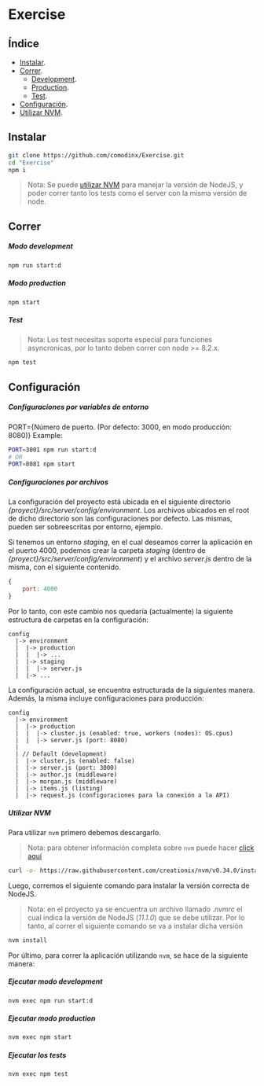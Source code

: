 Exercise
========

Índice
------

* [Instalar][instalar].
* [Correr][correr].
    + [Development][correr_development].
    + [Production][correr_production].
    + [Test][correr_tests].
* [Configuración][configuracion].
* [Utilizar NVM][utilizar_nvm].

Instalar
--------

```sh
git clone https://github.com/comodinx/Exercise.git
cd "Exercise"
npm i
```

> Nota: Se puede [utilizar NVM][utilizar_nvm] para manejar la versión de NodeJS, y poder correr tanto los tests como el server con la misma versión de node.

Correr
------

##### Modo *development*

```sh
npm run start:d
```

##### Modo *production*

```sh
npm start
```

##### Test

> Nota: Los test necesitas soporte especial para funciones asyncronicas, por lo tanto deben correr con node >= 8.2.x.

```sh
npm test
```

Configuración
-------------

##### Configuraciones por variables de entorno

PORT={Número de puerto. (Por defecto: 3000, en modo producción: 8080)}
Example:
```sh
PORT=3001 npm run start:d
# OR
PORT=8081 npm start
```

##### Configuraciones por archivos

La configuración del proyecto está ubicada en el siguiente directorio *_{proyect}/src/server/config/environment_*.
Los archivos ubicados en el root de dicho directorio son las configuraciones por defecto. Las mismas, pueden ser sobreescritas por entorno, ejemplo.

Si tenemos un entorno *staging*, en el cual deseamos correr la aplicación en el puerto 4000, podemos crear la carpeta *staging* (dentro de *_{proyect}/src/server/config/environment_*) y el archivo *server.js* dentro de la misma, con el siguiente contenido.

```javascript
{
    port: 4000
}
```

Por lo tanto, con este cambio nos quedaría (actualmente) la siguiente estructura de carpetas en la configuración:

```
config
  |-> environment
  |  |-> production
  |  |  |-> ...
  |  |-> staging
  |  |  |-> server.js
  |  |-> ...

```

La configuración actual, se encuentra estructurada de la siguientes manera. Además, la misma incluye configuraciones para producción:

```
config
  |-> environment
  |  |-> production
  |  |  |-> cluster.js (enabled: true, workers (nodes): OS.cpus)
  |  |  |-> server.js (port: 8080)
  |
  | // Default (development)
  |  |-> cluster.js (enabled: false)
  |  |-> server.js (port: 3000)
  |  |-> author.js (middleware)
  |  |-> morgan.js (middleware)
  |  |-> items.js (listing)
  |  |-> request.js (configuraciones para la conexión a la API)
```

##### Utilizar NVM

Para utilizar `nvm` primero debemos descargarlo.
> Nota: para obtener información completa sobre `nvm` puede hacer [click aquí][nvm_site]

```sh
curl -o- https://raw.githubusercontent.com/creationix/nvm/v0.34.0/install.sh | bash
```

Luego, corremos el siguiente comando para instalar la versión correcta de NodeJS.
> Nota: en el proyecto ya se encuentra un archivo llamado *.nvmrc* el cual indica la versión de NodeJS (_11.1.0_) que se debe utilizar. Por lo tanto, al correr el siguiente comando se va a instalar dicha versión

```sh
nvm install
```

Por último, para correr la aplicación utilizando `nvm`, se hace de la siguiente manera:

##### Ejecutar modo *development*

```sh
nvm exec npm run start:d
```

##### Ejecutar modo *production*

```sh
nvm exec npm start
```

##### Ejecutar los tests

```sh
nvm exec npm test
```


<!-- deep links -->
[instalar]: #instalar
[correr]: #correr
[correr_development]: #modo-development
[correr_production]: #modo-production
[correr_tests]: #test
[configuracion]: #configuración
[utilizar_nvm]: #utilizar-nvm
[nvm_site]: http://nvm.sh
